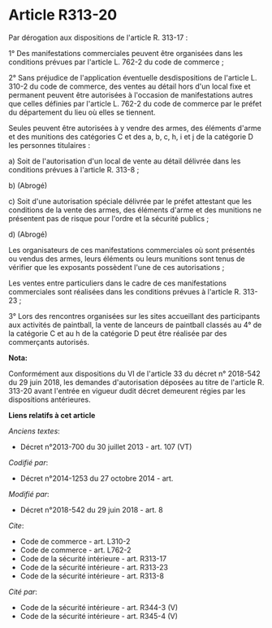 # Article R313-20

Par dérogation aux dispositions de l'article R. 313-17 : 

1° Des manifestations commerciales peuvent être organisées dans les conditions prévues par l'article L. 762-2 du code de
commerce ; 

2° Sans préjudice de l'application éventuelle desdispositions de l'article L. 310-2 du code de commerce, des ventes au détail
hors d'un local fixe et permanent peuvent être autorisées à l'occasion de manifestations autres que celles définies par
l'article L. 762-2 du code de commerce par le préfet du département du lieu où elles se tiennent. 

Seules peuvent être autorisées à y vendre des armes, des éléments d'arme et des munitions des catégories C et des a, b, c, h,
i et j de la catégorie D les personnes titulaires : 

a) Soit de l'autorisation d'un local de vente au détail délivrée dans les conditions prévues à l'article R. 313-8 ; 

b) (Abrogé) 

c) Soit d'une autorisation spéciale délivrée par le préfet attestant que les conditions de la vente des armes, des éléments
d'arme et des munitions ne présentent pas de risque pour l'ordre et la sécurité publics ; 

d) (Abrogé) 

Les organisateurs de ces manifestations commerciales où sont présentés ou vendus des armes, leurs éléments ou leurs munitions
sont tenus de vérifier que les exposants possèdent l'une de ces autorisations ; 

Les ventes entre particuliers dans le cadre de ces manifestations commerciales sont réalisées dans les conditions prévues à
l'article R. 313-23 ; 

3° Lors des rencontres organisées sur les sites accueillant des participants aux activités de paintball, la vente de lanceurs
de paintball classés au 4° de la catégorie C et au h de la catégorie D peut être réalisée par des commerçants autorisés.

**Nota:**

Conformément aux dispositions du VI de l'article 33 du décret n° 2018-542 du 29 juin 2018, les demandes d'autorisation
déposées au titre de l'article R. 313-20 avant l'entrée en vigueur dudit décret demeurent régies par les dispositions
antérieures.

**Liens relatifs à cet article**

_Anciens textes_:

  - Décret n°2013-700 du 30 juillet 2013 - art. 107 (VT)

_Codifié par_:

  - Décret n°2014-1253 du 27 octobre 2014 - art.

_Modifié par_:

  - Décret n°2018-542 du 29 juin 2018 - art. 8

_Cite_:

  - Code de commerce - art. L310-2
  - Code de commerce - art. L762-2
  - Code de la sécurité intérieure - art. R313-17
  - Code de la sécurité intérieure - art. R313-23
  - Code de la sécurité intérieure - art. R313-8

_Cité par_:

  - Code de la sécurité intérieure - art. R344-3 (V)
  - Code de la sécurité intérieure - art. R345-4 (V)
